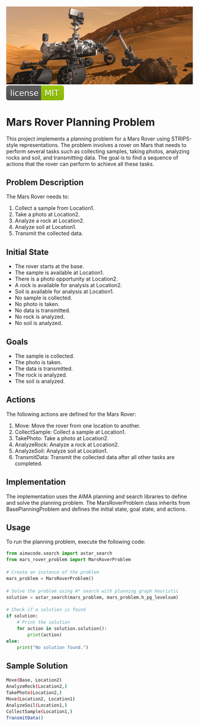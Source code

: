 ![banner](/readme_assets/Marsrover-Header.jpg)
![License](/readme_assets/mit.svg)

# Mars Rover Planning Problem
This project implements a planning problem for a Mars Rover using STRIPS-style representations. The problem involves a rover on Mars that needs to perform several tasks such as collecting samples, taking photos, analyzing rocks and soil, and transmitting data. The goal is to find a sequence of actions that the rover can perform to achieve all these tasks.

## Problem Description
The Mars Rover needs to:

1. Collect a sample from Location1.
2. Take a photo at Location2.
3. Analyze a rock at Location2.
4. Analyze soil at Location1.
5. Transmit the collected data.

## Initial State
- The rover starts at the base.
- The sample is available at Location1.
- There is a photo opportunity at Location2.
- A rock is available for analysis at Location2.
- Soil is available for analysis at Location1.
- No sample is collected.
- No photo is taken.
- No data is transmitted.
- No rock is analyzed.
- No soil is analyzed.

## Goals
- The sample is collected.
- The photo is taken.
- The data is transmitted.
- The rock is analyzed.
- The soil is analyzed.

## Actions

The following actions are defined for the Mars Rover:

1. Move: Move the rover from one location to another.
2. CollectSample: Collect a sample at Location1.
3. TakePhoto: Take a photo at Location2.
4. AnalyzeRock: Analyze a rock at Location2.
5. AnalyzeSoil: Analyze soil at Location1.
6. TransmitData: Transmit the collected data after all other tasks are completed.

## Implementation
The implementation uses the AIMA planning and search libraries to define and solve the planning problem. The MarsRoverProblem class inherits from BasePlanningProblem and defines the initial state, goal state, and actions.

## Usage
To run the planning problem, execute the following code:
```python
from aimacode.search import astar_search
from mars_rover_problem import MarsRoverProblem

# Create an instance of the problem
mars_problem = MarsRoverProblem()

# Solve the problem using A* search with planning graph heuristic
solution = astar_search(mars_problem, mars_problem.h_pg_levelsum)

# Check if a solution is found
if solution:
    # Print the solution
    for action in solution.solution():
        print(action)
else:
    print("No solution found.")
```
## Sample Solution
```bash
Move(Base, Location2)
AnalyzeRock(Location2,)
TakePhoto(Location2,)
Move(Location2, Location1)
AnalyzeSoil(Location1,)
CollectSample(Location1,)
TransmitData()
```

